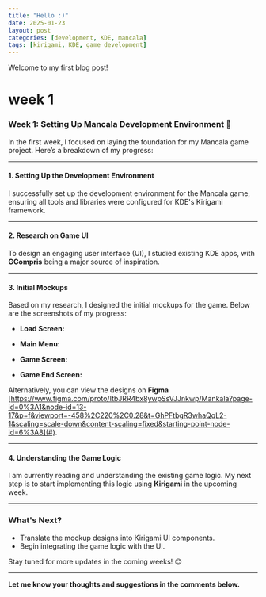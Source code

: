 ```yaml
---
title: "Hello :)"
date: 2025-01-23
layout: post
categories: [development, KDE, mancala]
tags: [kirigami, KDE, game development]
---
```

Welcome to my first blog post!

# week 1
### Week 1: Setting Up Mancala Development Environment 🚀

In the first week, I focused on laying the foundation for my Mancala game project. Here’s a breakdown of my progress:

---

#### **1. Setting Up the Development Environment**  
I successfully set up the development environment for the Mancala game, ensuring all tools and libraries were configured for KDE's Kirigami framework.

---

#### **2. Research on Game UI**  
To design an engaging user interface (UI), I studied existing KDE apps, with **GCompris** being a major source of inspiration. 

---



#### **3. Initial Mockups**  
Based on my research, I designed the initial mockups for the game. Below are the screenshots of my progress:  

- **Load Screen:**  
  <!-- <img src="{{ site.baseurl }}/assets/lib/mancala/loadScreen.png" alt="Load Screen" width="500px"> -->

- **Main Menu:**  
  <!-- <img src="/assets/lib/mancala/mainMenu.png" alt="Main Menu" width="500px"> -->

- **Game Screen:**  
  <!-- <img src="/assets/lib/mancala/gameScreen.png" alt="Game Screen" width="500px"> -->

- **Game End Screen:**  
  <!-- <img src="/assets/lib/mancala/gameEnd.png" alt="Game End Screen" width="500px"> -->

Alternatively, you can view the designs on **Figma** [https://www.figma.com/proto/ItbJRR4bx8ywpSsVJJnkwp/Mankala?page-id=0%3A1&node-id=13-17&p=f&viewport=-458%2C220%2C0.28&t=GhPFtbgR3whaQqL2-1&scaling=scale-down&content-scaling=fixed&starting-point-node-id=6%3A8](#).

---

#### **4. Understanding the Game Logic**  
I am currently reading and understanding the existing game logic. My next step is to start implementing this logic using **Kirigami** in the upcoming week.

---

### What's Next?  
- Translate the mockup designs into Kirigami UI components.  
- Begin integrating the game logic with the UI.  

Stay tuned for more updates in the coming weeks! 😊

---

**Let me know your thoughts and suggestions in the comments below.**  
